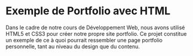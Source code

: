 # Exemple de Portfolio avec HTML
Dans le cadre de notre cours de Développement Web, nous avons utilisé HTML5 et CSS3 pour créer notre propre site portfolio.
Ce projet constitue un exemple de ce à quoi pourrait ressembler une page portfolio personnelle, tant au niveau du design que du contenu.
